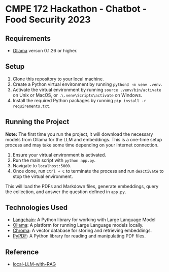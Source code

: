 # CMPE 172 Hackathon - Chatbot - Food Security 2023

## Requirements
- [Ollama](https://ollama.ai/) verson 0.1.26 or higher.

## Setup
1. Clone this repository to your local machine.
2. Create a Python virtual environment by running `python3 -m venv .venv`.
3. Activate the virtual environment by running `source .venv/bin/activate` on Unix or MacOS, or `.\.venv\Scripts\activate` on Windows.
4. Install the required Python packages by running `pip install -r requirements.txt`.

## Running the Project
**Note:** The first time you run the project, it will download the necessary models from Ollama for the LLM and embeddings. This is a one-time setup process and may take some time depending on your internet connection.

1. Ensure your virtual environment is activated.
2. Run the main script with `python app.py`.
3. Navigate to `localhost:5000`.
4. Once done, run `Ctrl + C` to terminate the process and run `deactivate` to stop the virtual environment.

This will load the PDFs and Markdown files, generate embeddings, query the collection, and answer the question defined in `app.py`.

## Technologies Used
- [Langchain](https://github.com/langchain/langchain): A Python library for working with Large Language Model
- [Ollama](https://ollama.ai/): A platform for running Large Language models locally.
- [Chroma](https://docs.trychroma.com/): A vector database for storing and retrieving embeddings.
- [PyPDF](https://pypi.org/project/PyPDF2/): A Python library for reading and manipulating PDF files.

## Reference
- [local-LLM-with-RAG](https://github.com/amscotti/local-LLM-with-RAG)